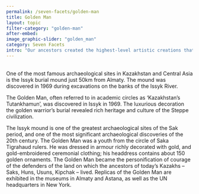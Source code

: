 ```yaml
---
permalink: /seven-facets/golden-man
title: Golden Man
layout: topic
filter-category: "golden-man"
after-embed:
image_graphic-slider: "golden_man"
category: Seven Facets
intro: "Our ancestors created the highest-level artistic creations that still amaze the imagination. Skillful golden guise of a warrior indicates confident mastery of the ancient masters of gold processing techniques. It also revealed a rich mythology, reflecting power and aesthetics of the Steppe civilization."
---
```


<br/>
One of the most famous archaeological sites in Kazakhstan and Central Asia is the Issyk burial mound just 50km from Almaty. The mound was discovered in 1969 during excavations on the banks of the Issyk River. <br/>

The Golden Man, often referred to in academic circles as ‘Kazakhstan’s Tutankhamun’, was discovered in Issyk in 1969. The luxurious decoration the golden warrior’s burial revealed rich heritage and culture of the Steppe civilization.

The Issyk mound is one of the greatest archaeological sites of the Sak period, and one of the most significant archaeological discoveries of the 20th century. The Golden Man was a youth from the circle of Saka Tigrahaud rulers. He was dressed in armour richly decorated with gold, and gold-embroidered ceremonial clothing; his headdress contains about 150 golden ornaments. The Golden Man became the personification of courage of the defenders of the land on which the ancestors of today’s Kazakhs – Saks, Huns, Usuns, Kipchak – lived. Replicas of the Golden Man are exhibited in the museums in Almaty and Astana, as well as the UN headquarters in New York.<br/>
